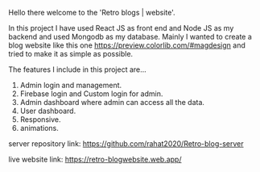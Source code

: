 Hello there welcome to the 'Retro blogs | website'.

In this project I have used React JS as front end and Node JS as my backend and used Mongodb as my database.
Mainly I wanted to create a blog website like this one https://preview.colorlib.com/#magdesign and tried to make it as simple as possible.

The features I include in this project are...

1) Admin login and management.
2) Firebase login and Custom login for admin.
3) Admin dashboard where admin can access all the data.
4) User dashboard.
5) Responsive.
6) animations.




server repository link: https://github.com/rahat2020/Retro-blog-server

live website link: https://retro-blogwebsite.web.app/